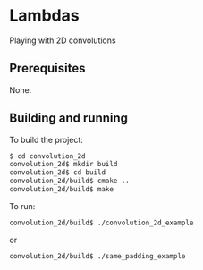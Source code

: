 # Lambdas
Playing with 2D convolutions

## Prerequisites

None.

## Building and running

To build the project:

```bash
$ cd convolution_2d
convolution_2d$ mkdir build
convolution_2d$ cd build
convolution_2d/build$ cmake ..
convolution_2d/build$ make
```

To run:

```bash
convolution_2d/build$ ./convolution_2d_example   
```
or

```bash
convolution_2d/build$ ./same_padding_example   
```


